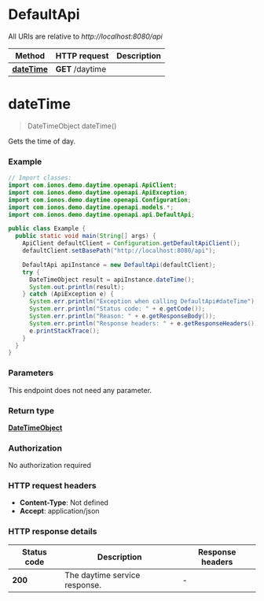 # DefaultApi

All URIs are relative to *http://localhost:8080/api*

Method | HTTP request | Description
------------- | ------------- | -------------
[**dateTime**](DefaultApi.md#dateTime) | **GET** /daytime | 


<a name="dateTime"></a>
# **dateTime**
> DateTimeObject dateTime()



Gets the time of day. 

### Example
```java
// Import classes:
import com.ionos.demo.daytime.openapi.ApiClient;
import com.ionos.demo.daytime.openapi.ApiException;
import com.ionos.demo.daytime.openapi.Configuration;
import com.ionos.demo.daytime.openapi.models.*;
import com.ionos.demo.daytime.openapi.api.DefaultApi;

public class Example {
  public static void main(String[] args) {
    ApiClient defaultClient = Configuration.getDefaultApiClient();
    defaultClient.setBasePath("http://localhost:8080/api");

    DefaultApi apiInstance = new DefaultApi(defaultClient);
    try {
      DateTimeObject result = apiInstance.dateTime();
      System.out.println(result);
    } catch (ApiException e) {
      System.err.println("Exception when calling DefaultApi#dateTime");
      System.err.println("Status code: " + e.getCode());
      System.err.println("Reason: " + e.getResponseBody());
      System.err.println("Response headers: " + e.getResponseHeaders());
      e.printStackTrace();
    }
  }
}
```

### Parameters
This endpoint does not need any parameter.

### Return type

[**DateTimeObject**](DateTimeObject.md)

### Authorization

No authorization required

### HTTP request headers

 - **Content-Type**: Not defined
 - **Accept**: application/json

### HTTP response details
| Status code | Description | Response headers |
|-------------|-------------|------------------|
**200** | The daytime service response. |  -  |

